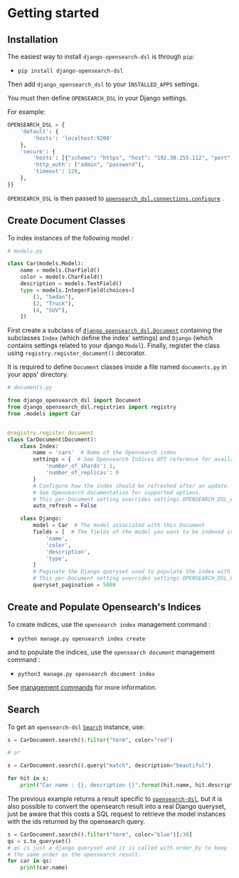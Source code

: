 # Getting started

## Installation

The easiest way to install `django-opensearch-dsl` is through `pip`:

* `pip install django-opensearch-dsl`

Then add `django_opensearch_dsl` to your `INSTALLED_APPS` settings.

You must then define `OPENSEARCH_DSL` in your Django settings.

For example:

```python
OPENSEARCH_DSL = {
    'default': {
        'hosts': 'localhost:9200'
    },
    'secure': {
        'hosts': [{"scheme": "https", "host": "192.30.255.112", "port": 9201}],
        'http_auth': ("admin", "password"),
        'timeout': 120,
    },
}}
```

`OPENSEARCH_DSL` is then passed
to [`opensearch_dsl.connections.configure`](http://elasticsearch-dsl.readthedocs.io/en/stable/configuration.html#multiple-clusters)
.

## Create Document Classes

To index instances of the following model :

```python
# models.py

class Car(models.Model):
    name = models.CharField()
    color = models.CharField()
    description = models.TextField()
    type = models.IntegerField(choices=[
        (1, "Sedan"),
        (2, "Truck"),
        (4, "SUV"),
    ])
```

First create a subclass of [`django_opensearch_dsl.Document`](document.md) containing the subclasses `Index`
(which define the index' settings) and `Django` (which contains settings related to your django `Model`). Finally,
register the class using `registry.register_document()` decorator.

It is required to define `Document` classes inside a file named `documents.py` in your apps' directory.

```python
# documents.py

from django_opensearch_dsl import Document
from django_opensearch_dsl.registries import registry
from .models import Car


@registry.register_document
class CarDocument(Document):
    class Index:
        name = 'cars'  # Name of the Opensearch index
        settings = {  # See Opensearch Indices API reference for available settings
            'number_of_shards': 1,
            'number_of_replicas': 0
        }
        # Configure how the index should be refreshed after an update.
        # See Opensearch documentation for supported options.
        # This per-Document setting overrides settings.OPENSEARCH_DSL_AUTO_REFRESH.
        auto_refresh = False

    class Django:
        model = Car  # The model associated with this Document        
        fields = [  # The fields of the model you want to be indexed in Opensearch
            'name',
            'color',
            'description',
            'type',
        ]
        # Paginate the Django queryset used to populate the index with the specified size
        # This per-Document setting overrides settings.OPENSEARCH_DSL_QUERYSET_PAGINATION.
        queryset_pagination = 5000
```

## Create and Populate Opensearch's Indices

To create indices, use the `opensearch index` management command :

* `python manage.py opensearch index create`

and to populate the indices, use the `opensearch document` management command :

* `python3 manage.py opensearch document index`

See [management commands](management.md) for more information.

## Search

To get
an `opensearch-dsl` [`Search`](https://elasticsearch-dsl.readthedocs.io/en/latest/search_dsl.html#the-search-object)
instance, use:

```python
s = CarDocument.search().filter("term", color="red")

# or

s = CarDocument.search().query("match", description="beautiful")

for hit in s:
    print("Car name : {}, description {}".format(hit.name, hit.description))
```

The previous example returns a result specific
to [`opensearch-dsl`](http://elasticsearch-dsl.readthedocs.io/en/latest/search_dsl.html#response), but it is also
possible to convert the opensearch result into a real Django queryset, just be aware that this costs a SQL request to
retrieve the model instances with the ids returned by the opensearch query.


```python
s = CarDocument.search().filter("term", color="blue")[:30]
qs = s.to_queryset()
# qs is just a django queryset and it is called with order_by to keep
# the same order as the opensearch result.
for car in qs:
    print(car.name)
```

